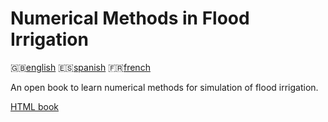 Numerical Methods in Flood Irrigation
=====================================

:gb:[english](README.md) :es:[spanish](README.es.md)
:fr:[french](README.fr.md)

An open book to learn numerical methods for simulation of flood irrigation.

[HTML book](main.html)
